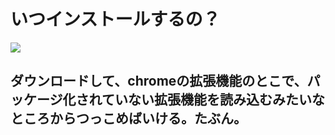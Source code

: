 # いつインストールするの？

![](https://dl.dropbox.com/u/19602090/imadesyo.png)

## ダウンロードして、chromeの拡張機能のとこで、パッケージ化されていない拡張機能を読み込むみたいなところからつっこめばいける。たぶん。
